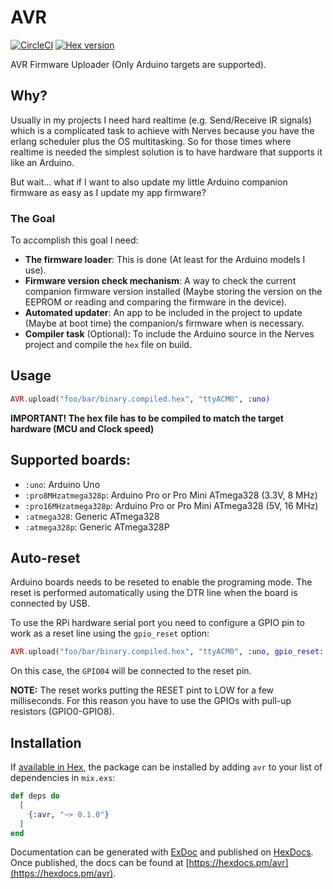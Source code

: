# AVR
[![CircleCI](https://circleci.com/gh/luisgabrielroldan/avr.svg?style=svg)](https://circleci.com/gh/luisgabrielroldan/avr)
[![Hex version](https://img.shields.io/hexpm/v/avr.svg "Hex version")](https://hex.pm/packages/avr)

AVR Firmware Uploader (Only Arduino targets are supported).

## Why?

Usually in my projects I need hard realtime (e.g. Send/Receive IR signals) which is a complicated
task to achieve with Nerves because you have the erlang scheduler plus the OS multitasking.
So for those times where realtime is needed the simplest solution is to have hardware that supports it like an Arduino.

But wait... what if I want to also update my little Arduino companion firmware as easy as I update my app firmware?

### The Goal

To accomplish this goal I need:
- **The firmware loader**:  This is done (At least for the Arduino models I use).
- **Firmware version check mechanism**: A way to check the current companion firmware version installed (Maybe storing the version on the EEPROM or reading and comparing the firmware in the device).
- **Automated updater**: An app to be included in the project to update (Maybe at boot time) the companion/s firmware when is necessary.
- **Compiler task** (Optional): To include the Arduino source in the Nerves project and compile the `hex` file on build.

## Usage

```elixir
AVR.upload("foo/bar/binary.compiled.hex", "ttyACM0", :uno)
```

**IMPORTANT! The hex file has to be compiled to match the target hardware (MCU and Clock speed)**

## Supported boards:
 - `:uno`: Arduino Uno
 - `:pro8MHzatmega328p`: Arduino Pro or Pro Mini ATmega328 (3.3V, 8 MHz)
 - `:pro16MHzatmega328p`: Arduino Pro or Pro Mini ATmega328 (5V, 16 MHz)
 - `:atmega328`: Generic ATmega328
 - `:atmega328p`: Generic ATmega328P

## Auto-reset

Arduino boards needs to be reseted to enable the programing mode. The reset is performed automatically using the DTR line when the board is connected by USB.

To use the RPi hardware serial port you need to configure a GPIO pin to work as a reset line using the `gpio_reset` option:

```elixir
AVR.upload("foo/bar/binary.compiled.hex", "ttyACM0", :uno, gpio_reset: 4)
```

On this case, the `GPIO04` will be connected to the reset pin.

**NOTE:** The reset works putting the RESET pint to LOW for a few milliseconds. For this reason you have to use the GPIOs with pull-up resistors (GPIO0-GPIO8).

## Installation

If [available in Hex](https://hex.pm/docs/publish), the package can be installed
by adding `avr` to your list of dependencies in `mix.exs`:

```elixir
def deps do
  [
    {:avr, "~> 0.1.0"}
  ]
end
```

Documentation can be generated with [ExDoc](https://github.com/elixir-lang/ex_doc)
and published on [HexDocs](https://hexdocs.pm). Once published, the docs can
be found at [https://hexdocs.pm/avr](https://hexdocs.pm/avr).

